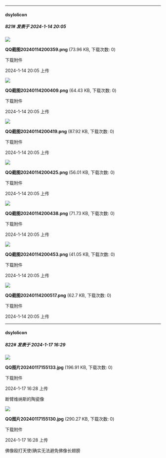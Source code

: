 
*****

####  dsylolicon  
##### 821#       发表于 2024-1-14 20:05

<img src="https://img.saraba1st.com/forum/202401/14/200530rwlzjsxffcof1zdr.png" referrerpolicy="no-referrer">

<strong>QQ截图20240114200359.png</strong> (73.96 KB, 下载次数: 0)

下载附件

2024-1-14 20:05 上传

<img src="https://img.saraba1st.com/forum/202401/14/200530rqu8ae8mh44mu01r.png" referrerpolicy="no-referrer">

<strong>QQ截图20240114200409.png</strong> (64.43 KB, 下载次数: 0)

下载附件

2024-1-14 20:05 上传

<img src="https://img.saraba1st.com/forum/202401/14/200530ghmi5bzx6tyiii8t.png" referrerpolicy="no-referrer">

<strong>QQ截图20240114200419.png</strong> (87.92 KB, 下载次数: 0)

下载附件

2024-1-14 20:05 上传

<img src="https://img.saraba1st.com/forum/202401/14/200530taw5awrswds6vv0v.png" referrerpolicy="no-referrer">

<strong>QQ截图20240114200425.png</strong> (56.01 KB, 下载次数: 0)

下载附件

2024-1-14 20:05 上传

<img src="https://img.saraba1st.com/forum/202401/14/200529rgi05e3nkrnw4gue.png" referrerpolicy="no-referrer">

<strong>QQ截图20240114200438.png</strong> (71.73 KB, 下载次数: 0)

下载附件

2024-1-14 20:05 上传

<img src="https://img.saraba1st.com/forum/202401/14/200529vb5kb5zhphkuk45q.png" referrerpolicy="no-referrer">

<strong>QQ截图20240114200453.png</strong> (41.05 KB, 下载次数: 0)

下载附件

2024-1-14 20:05 上传

<img src="https://img.saraba1st.com/forum/202401/14/200529kx6127n3na94p9kp.png" referrerpolicy="no-referrer">

<strong>QQ截图20240114200517.png</strong> (62.7 KB, 下载次数: 0)

下载附件

2024-1-14 20:05 上传


*****

####  dsylolicon  
##### 822#       发表于 2024-1-17 16:29

<img src="https://img.saraba1st.com/forum/202401/17/162815ikp49ox994n14oo9.jpg" referrerpolicy="no-referrer">

<strong>QQ图片20240117155133.jpg</strong> (196.91 KB, 下载次数: 0)

下载附件

2024-1-17 16:28 上传

断臂维纳斯的陶瓷像

<img src="https://img.saraba1st.com/forum/202401/17/162822sb1nh8gd8090d4z0.jpg" referrerpolicy="no-referrer">

<strong>QQ图片20240117155130.jpg</strong> (290.27 KB, 下载次数: 0)

下载附件

2024-1-17 16:28 上传

佛像殴打天使(确实无法避免佛像长翅膀

